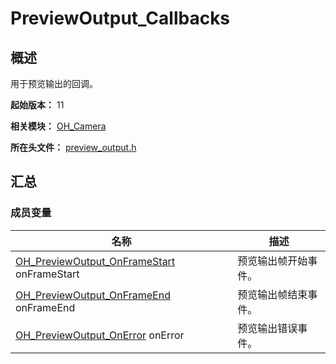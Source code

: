 # PreviewOutput_Callbacks
<!--Kit: Camera Kit-->
<!--Subsystem: Multimedia-->
<!--Owner: @qano-->
<!--SE: @leo_ysl-->
<!--TSE: @xchaosioda-->

## 概述

用于预览输出的回调。

**起始版本：** 11

**相关模块：** [OH_Camera](capi-oh-camera.md)

**所在头文件：** [preview_output.h](capi-preview-output-h.md)

## 汇总

### 成员变量

| 名称 | 描述 |
| -- | -- |
| [OH_PreviewOutput_OnFrameStart](capi-preview-output-h.md#oh_previewoutput_onframestart) onFrameStart | 预览输出帧开始事件。 |
| [OH_PreviewOutput_OnFrameEnd](capi-preview-output-h.md#oh_previewoutput_onframeend) onFrameEnd | 预览输出帧结束事件。 |
| [OH_PreviewOutput_OnError](capi-preview-output-h.md#oh_previewoutput_onerror) onError | 预览输出错误事件。 |



